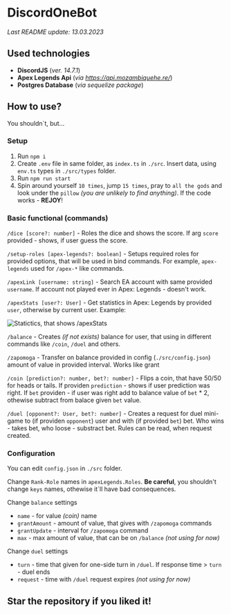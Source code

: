 # DiscordOneBot
*Last README update: 13.03.2023*

## Used technologies
- **DiscordJS** (*ver. 14.7.1*)
- **Apex Legends Api** (*via https://api.mozambiquehe.re/*)
- **Postgres Database** (*via sequelize package*)

## How to use?
You shouldn`t, but...

### Setup
1. Run `npm i`
2. Create `.env` file in same folder, as `index.ts` in `./src`. Insert data, using `env.ts` types in `./src/types` folder.
3. Run `npm run start`
4. Spin around yourself `10 times`, jump `15 times`, pray to `all the gods` and look under the `pillow` *(you are unlikely to find anything)*. If the code works - **REJOY**!

### Basic functional (commands)

`/dice [score?: number]` - Roles the dice and shows the score. If arg `score` provided - shows, if user guess the score.

`/setup-roles [apex-legends?: boolean]` - Setups required roles for provided options, that will be used in bind commands. For example, `apex-legends` used for `/apex-*` like commands.

`/apexLink [username: string]` - Search EA account with same provided `username`. If account not played ever in Apex: Legends - doesn't work.

`/apexStats [user?: User]` - Get statistics in Apex: Legends by provided `user`, otherwise by current user. Example:

![Statictics, that shows /apexStats](https://i.imgur.com/1uhvaYh.png)

`/balance` - Creates *(if not exists)* balance for user, that using in different commands like `/coin`, `/duel` and others.

`/zapomoga` - Transfer on balance provided in config (`./src/config.json`) amount of value in provided interval. Works like grant

`/coin [prediction?: number, bet?: number]` - Flips a coin, that have 50/50 for heads or tails. If providen `prediction` - shows if user prediction was right. If `bet` providen - if user was right add to balance value of `bet` * 2, othewise subtract from balace given `bet` value.

`/duel [opponent?: User, bet?: number]` - Creates a request for duel mini-game to (if providen `opponent`) user and with (if provided `bet`) bet. Who wins - takes bet, who loose - substract bet. Rules can be read, when request created.

### Configuration

You can edit `config.json` in `./src` folder.

Change `Rank-Role` names in `apexLegends.Roles`. **Be careful**, you shouldn't change `keys` names, othewise it`ll have bad consequences.

Change `balance` settings

- `name` - for value *(coin)* name
- `grantAmount` - amount of value, that gives with `/zapomoga` commands
- `grantUpdate` - interval for `/zapomoga` command
- `max` - max amount of value, that can be on `/balance` *(not using for now)*

Change `duel` settings

- `turn` - time that given for one-side turn in `/duel`. If response time > `turn` - duel ends
- `request` - time with `/duel` request expires *(not using for now)*

## Star the repository if you liked it!